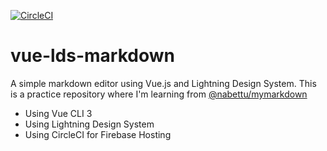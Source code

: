 [![CircleCI](https://circleci.com/gh/shunkosa/vue-lds-markdown.svg?style=svg)](https://circleci.com/gh/shunkosa/vue-lds-markdown)
# vue-lds-markdown
A simple markdown editor using Vue.js and Lightning Design System. This is a practice repository where I'm learning from [@nabettu/mymarkdown](https://github.com/nabettu/mymarkdown)

* Using Vue CLI 3
* Using Lightning Design System
* Using CircleCI for Firebase Hosting
